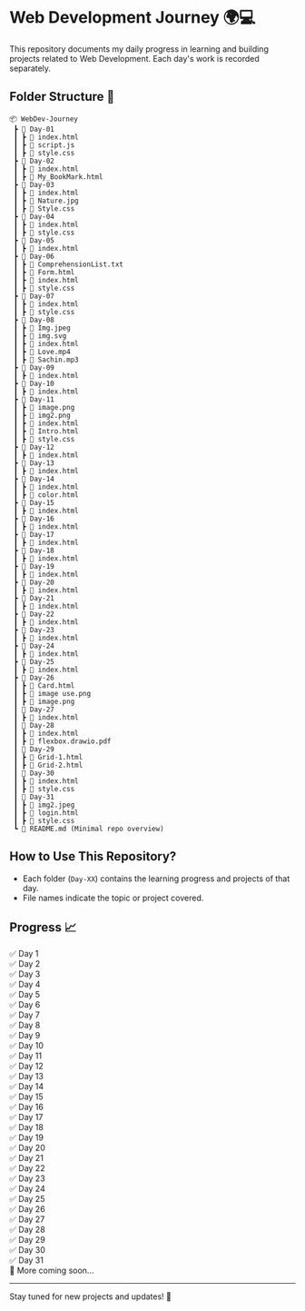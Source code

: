 # Web Development Journey 🌍💻

This repository documents my daily progress in learning and building projects related to Web Development. Each day's work is recorded separately.

## Folder Structure 📂

```
📦 WebDev-Journey  
 ┣ 📂 Day-01  
 ┃ ┣ 📜 index.html  
 ┃ ┣ 📜 script.js  
 ┃ ┣ 📜 style.css  
 ┣ 📂 Day-02  
 ┃ ┣ 📜 index.html  
 ┃ ┣ 📜 My_BookMark.html
 ┣ 📂 Day-03  
 ┃ ┣ 📜 index.html  
 ┃ ┣ 📜 Nature.jpg  
 ┃ ┣ 📜 Style.css  
 ┣ 📂 Day-04  
 ┃ ┣ 📜 index.html  
 ┃ ┣ 📜 style.css  
 ┣ 📂 Day-05  
 ┃ ┣ 📜 index.html 
 ┣ 📂 Day-06  
 ┃ ┣ 📜 ComprehensionList.txt
 ┃ ┣ 📜 Form.html
 ┃ ┣ 📜 index.html
 ┃ ┣ 📜 style.css
 ┣ 📂 Day-07  
 ┃ ┣ 📜 index.html
 ┃ ┣ 📜 style.css
 ┣ 📂 Day-08  
 ┃ ┣ 📜 Img.jpeg
 ┃ ┣ 📜 img.svg
 ┃ ┣ 📜 index.html
 ┃ ┣ 📜 Love.mp4
 ┃ ┣ 📜 Sachin.mp3
 ┣ 📂 Day-09  
 ┃ ┣ 📜 index.html
 ┣ 📂 Day-10  
 ┃ ┣ 📜 index.html
 ┣ 📂 Day-11  
 ┃ ┣ 📜 image.png
 ┃ ┣ 📜 img2.png
 ┃ ┣ 📜 index.html
 ┃ ┣ 📜 Intro.html
 ┃ ┣ 📜 style.css
 ┣ 📂 Day-12  
 ┃ ┣ 📜 index.html
 ┣ 📂 Day-13  
 ┃ ┣ 📜 index.html
 ┣ 📂 Day-14  
 ┃ ┣ 📜 index.html
 ┃ ┣ 📜 color.html
 ┣ 📂 Day-15  
 ┃ ┣ 📜 index.html
 ┣ 📂 Day-16  
 ┃ ┣ 📜 index.html
 ┣ 📂 Day-17  
 ┃ ┣ 📜 index.html
 ┣ 📂 Day-18  
 ┃ ┣ 📜 index.html
 ┣ 📂 Day-19  
 ┃ ┣ 📜 index.html
 ┣ 📂 Day-20 
 ┃ ┣ 📜 index.html
 ┣ 📂 Day-21
 ┃ ┣ 📜 index.html
 ┣ 📂 Day-22
 ┃ ┣ 📜 index.html
 ┣ 📂 Day-23
 ┃ ┣ 📜 index.html
 ┣ 📂 Day-24
 ┃ ┣ 📜 index.html
 ┣ 📂 Day-25
 ┃ ┣ 📜 index.html
 ┣ 📂 Day-26
 ┃ ┣ 📜 Card.html
 ┃ ┣ 📜 image use.png
 ┃ ┣ 📜 image.png
 ┃ 📂 Day-27
 ┃ ┣ 📜 index.html
 ┃ 📂 Day-28
 ┃ ┣ 📜 index.html
 ┃ ┣ 📜 flexbox.drawio.pdf
 ┃ 📂 Day-29
 ┃ ┣ 📜 Grid-1.html
 ┃ ┣ 📜 Grid-2.html
 ┃ 📂 Day-30
 ┃ ┣ 📜 index.html
 ┃ ┣ 📜 style.css
 ┃ 📂 Day-31
 ┃ ┣ 📜 img2.jpeg
 ┃ ┣ 📜 login.html
 ┃ ┣ 📜 style.css
 ┗ 📜 README.md (Minimal repo overview)  
```

## How to Use This Repository?  
- Each folder (`Day-XX`) contains the learning progress and projects of that day.  
- File names indicate the topic or project covered.  

## Progress 📈  
✅ Day 1  
✅ Day 2  
✅ Day 3  
✅ Day 4  
✅ Day 5  
✅ Day 6  
✅ Day 7  
✅ Day 8  
✅ Day 9  
✅ Day 10  
✅ Day 11  
✅ Day 12  
✅ Day 13  
✅ Day 14  
✅ Day 15  
✅ Day 16  
✅ Day 17  
✅ Day 18  
✅ Day 19  
✅ Day 20  
✅ Day 21  
✅ Day 22  
✅ Day 23  
✅ Day 24  
✅ Day 25  
✅ Day 26  
✅ Day 27  
✅ Day 28  
✅ Day 29  
✅ Day 30  
✅ Day 31  
🔄 More coming soon...  

---
Stay tuned for new projects and updates! 🚀
